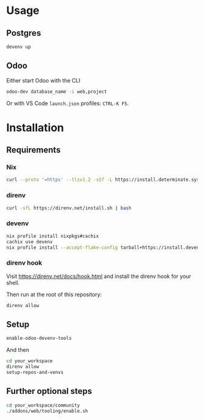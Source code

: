 # Usage

## Postgres

```bash
devenv up
```

## Odoo

Either start Odoo with the CLI

```bash
odoo-dev database_name -i web,project
```

Or with VS Code `launch.json` profiles: `CTRL-K F5`.

# Installation

## Requirements

### Nix

```bash
curl --proto '=https' --tlsv1.2 -sSf -L https://install.determinate.systems/nix | sh -s -- install
```

### direnv

```bash
curl -sfL https://direnv.net/install.sh | bash
```

### devenv

```bash
nix profile install nixpkgs#cachix
cachix use devenv
nix profile install --accept-flake-config tarball+https://install.devenv.sh/latest
```

### direnv hook

Visit https://direnv.net/docs/hook.html and install the direnv hook for your shell.

Then run at the root of this repository:

```bash
direnv allow
```

## Setup

```bash
enable-odoo-devenv-tools
```

And then

```bash
cd your_workspace
direnv allow
setup-repos-and-venvs
```

## Further optional steps

```bash
cd your_workspace/community
./addons/web/tooling/enable.sh
```
